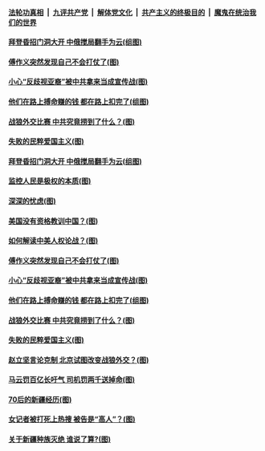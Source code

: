 

####  [法轮功真相](../../../../basic/blob/master/README.md?t=04160131) &nbsp;|&nbsp; [九评共产党](../../../../9ping.md/blob/master/README.md?t=04160131) &nbsp;|&nbsp; [解体党文化](../../../../jtdwh.md/blob/master/README.md?t=04160131)  &nbsp;|&nbsp; [共产主义的终极目的](../../../../gczydzjmd.md/blob/master/README.md?t=04160131) &nbsp;|&nbsp; [魔鬼在统治我们的世界](../../../../mgztzwmdsj.md/blob/master/README.md?t=04160131) 

#### [拜登昏招门洞大开 中俄搅局翻手为云(组图)](../pages/p4/968352.md?t=04160131) 

#### [傅作义突然发现自己不会打仗了(图)](../pages/p4/968793.md?t=04160131) 

#### [小心“反歧视亚裔”被中共拿来当成宣传战(图)](../pages/p4/968670.md?t=04160131) 

#### [他们在路上搏命赚的钱 都在路上扣完了(组图)](../pages/p4/968677.md?t=04160131) 

#### [战狼外交比赛 中共究竟捞到了什么？(图)](../pages/p4/968667.md?t=04160131) 

#### [失败的民粹爱国主义(图)](../pages/p4/968675.md?t=04160131) 

#### [拜登昏招门洞大开 中俄搅局翻手为云(组图)](../pages/p4/968352.md?t=04160131) 

#### [监控人民是极权的本质(图)](../pages/p4/968804.md?t=04160131) 

#### [深深的忧虑(图)](../pages/p4/968802.md?t=04160131) 

#### [美国没有资格教训中国？(图)](../pages/p4/968800.md?t=04160131) 

#### [如何解读中美人权论战？(图)](../pages/p4/968799.md?t=04160131) 

#### [傅作义突然发现自己不会打仗了(图)](../pages/p4/968793.md?t=04160131) 


#### [小心“反歧视亚裔”被中共拿来当成宣传战(图)](../pages/p4/968670.md?t=04160131) 


#### [他们在路上搏命赚的钱 都在路上扣完了(组图)](../pages/p4/968677.md?t=04160131) 

#### [战狼外交比赛 中共究竟捞到了什么？(图)](../pages/p4/968667.md?t=04160131) 

#### [失败的民粹爱国主义(图)](../pages/p4/968675.md?t=04160131) 

#### [赵立坚言论克制 北京试图改变战狼外交？(图)](../pages/p4/968668.md?t=04160131) 



#### [马云罚百亿长吁气 司机罚两千送掉命(图)](../pages/p4/968562.md?t=04160131) 

#### [70后的新疆经历(图)](../pages/p4/968573.md?t=04160131) 

#### [女记者被打死上热搜 被告是“高人”？(图)](../pages/p4/968569.md?t=04160131) 

#### [关于新疆种族灭绝 谁说了算?(图)](../pages/p4/968565.md?t=04160131) 


